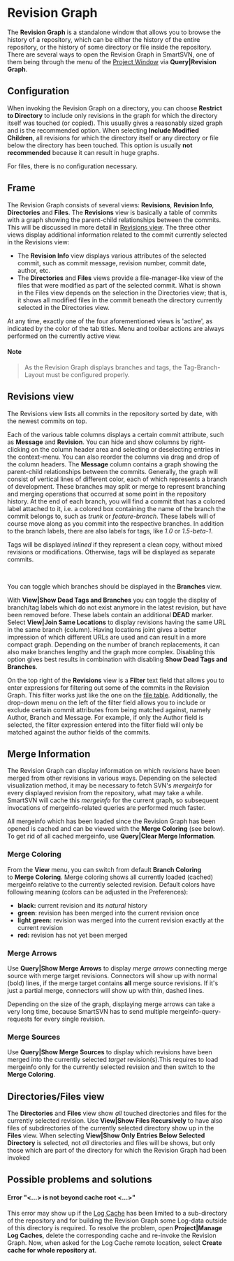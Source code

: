 # Revision Graph

The **Revision Graph** is a standalone window that allows you to browse
the history of a repository, which can be either the history of the
entire repository, or the history of some directory or file inside the
repository. There are several ways to open the Revision Graph in
SmartSVN, one of them being through the menu of the [Project Window](Project-Window.md#ProjectWindow-project-window) via
**Query\|Revision Graph**.

## Configuration

When invoking the Revision Graph on a directory, you can choose
**Restrict to Directory** to include only revisions in the graph for
which the directory itself was touched (or copied). This usually gives a
reasonably sized graph and is the recommended option. When
selecting **Include Modified Children**, all revisions for which the
directory itself or any directory or file below the directory has been
touched. This option is usually **not recommended** because it can
result in huge graphs.

For files, there is no configuration necessary.

## Frame

The Revision Graph consists of several views: **Revisions**, **Revision
Info**, **Directories** and **Files**. The **Revisions** view is
basically a table of commits with a graph showing the parent-child
relationships between the commits. This will be discussed in more detail
in [Revisions view](#revisions-view). The three
other views display additional information related to the commit
currently selected in the Revisions view:

-   The **Revision Info** view displays various attributes of the
    selected commit, such as commit message, revision number, commit
    date, author, etc.
-   The **Directories** and **Files** views provide a file-manager-like
    view of the files that were modified as part of the selected commit.
    What is shown in the Files view depends on the selection in the
    Directories view; that is, it shows all modified files in the commit
    beneath the directory currently selected in the Directories view.

At any time, exactly one of the four aforementioned views is 'active',
as indicated by the color of the tab titles. Menu and toolbar actions
are always performed on the currently active view.


#### Note
>
>
>As the Revision Graph displays branches and tags, the Tag-Branch-Layout
>must be configured properly.
>
>

## Revisions view

The Revisions view lists all commits in the repository sorted by date,
with the newest commits on top.

Each of the various table columns displays a certain commit attribute,
such as **Message** and **Revision**. You can hide and show columns by
right-clicking on the column header area and selecting or deselecting
entries in the context-menu. You can also reorder the columns via drag
and drop of the column headers. The **Message** column contains a graph
showing the parent-child relationships between the commits. Generally,
the graph will consist of vertical lines of different color, each of
which represents a branch of development. These branches may split or
merge to represent branching and merging operations that occurred at
some point in the repository history. At the end of each branch, you
will find a commit that has a colored label attached to it, i.e. a
colored box containing the name of the branch the commit belongs to,
such as *trunk* or *feature-branch*. These labels will of course move
along as you commit into the respective branches. In addition to the
branch labels, there are also labels for tags, like *1.0* or
*1.5-beta-1*.



Tags will be displayed *inlined* if they represent a clean copy, without
mixed revisions or modifications. Otherwise, tags will be displayed as
separate commits.



 

You can toggle which branches should be displayed in the **Branches**
view.

With **View\|Show Dead Tags and Branches** you can toggle the display of
branch/tag labels which do not exist anymore in the latest revision, but
have been removed before. These labels contain an additional **DEAD**
marker. Select **View\|Join Same Locations** to display revisions having
the same URL in the same branch (column). Having locations joint gives a
better impression of which different URLs are used and can result in a
more compact graph. Depending on the number of branch replacements, it
can also make branches lengthy and the graph more complex. Disabling
this option gives best results in combination with disabling **Show Dead
Tags and Branches**.

On the top right of the **Revisions** view is a **Filter** text field
that allows you to enter expressions for filtering out some of the
commits in the Revision Graph. This filter works just like the one on
the [file table](Directory-Tree-and-File-Table.md#name-filters).
Additionally, the drop-down menu on the left of the filter field allows
you to include or exclude certain commit attributes from being matched
against, namely Author, Branch and Message. For example, if only the
Author field is selected, the filter expression entered into the filter
field will only be matched against the author fields of the commits.

## Merge Information

The Revision Graph can display information on which revisions have been
merged from other revisions in various ways. Depending on the selected
visualization method, it may be necessary to fetch SVN's *mergeinfo* for
every displayed revision from the repository, what may take a while.
SmartSVN will cache this *mergeinfo* for the current graph, so
subsequent invocations of mergeinfo-related queries are performed much
faster.

All mergeinfo which has been loaded since the Revision Graph has been
opened is cached and can be viewed with the **Merge Coloring** (see
below). To get rid of all cached mergeinfo, use **Query\|Clear Merge
Information**.

### Merge Coloring

From the **View** menu, you can switch from default **Branch Coloring**
to **Merge Coloring**. Merge coloring shows all currently loaded
(cached) mergeinfo relative to the currently selected revision. Default
colors have following meaning (colors can be adjusted in the
Preferences):

-   **black:** current revision and its *natural* history
-   **green**: revision has been merged into the current revision once
-   **light green:** revision was merged into the current revision
    exactly at the current revision
-   **red:** revision has not yet been merged

### Merge Arrows

Use **Query\|Show Merge Arrows** to display *merge arrows* connecting
merge source with merge target revisions. Connectors will show up with
normal (bold) lines, if the merge target contains **all** merge source
revisions. If it's just a partial merge, connectors will show up with
thin, dashed lines.



Depending on the size of the graph, displaying merge arrows can take a
very long time, because SmartSVN has to send multiple
mergeinfo-query-requests for every single revision.



### Merge Sources

Use **Query\|Show Merge Sources** to display which revisions have been
merged into the currently selected *target* revision(s).This requires to
load mergeinfo only for the currently selected revision and then switch
to the **Merge Coloring**.

## Directories/Files view

The **Directories** and **Files** view show *all* touched directories
and files for the currently selected revision. Use **View\|Show Files
Recursively** to have also files of subdirectories of the currently
selected directory show up in the **Files** view. When selecting
**View\|Show Only Entries Below Selected Directory** is selected,
not *all* directories and files will be shows, but only those which are
part of the directory for which the Revision Graph had been invoked

## Possible problems and solutions

#### Error "<...> is not beyond cache root <...>"

This error may show up if the [Log Cache](Log-Cache.md) has been limited to a sub-directory of the repository and for building the Revision Graph some Log-data outside of this directory is required. To resolve the problem, open **Project|Manage Log Caches**, delete the corresponding cache and re-invoke the Revision Graph. Now, when asked for the Log Cache remote location, select **Create cache for whole repository at**.
